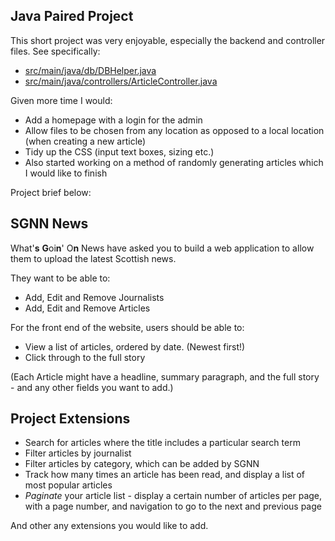  ## Java Paired Project

This short project was very enjoyable, especially the backend and controller files. See specifically:

 - [src/main/java/db/DBHelper.java](src/main/java/db/DBHelper.java)
 - [src/main/java/controllers/ArticleController.java](src/main/java/controllers/ArticleController.java)
 
Given more time I would:

 -  Add a homepage with a login for the admin
 -  Allow files to be chosen from any location as opposed to a local location (when creating a new article)
 -  Tidy up the CSS (input text boxes, sizing etc.)
 -  Also started working on a method of randomly generating articles which I would like to finish
 
 Project brief below:
 
## SGNN News

What'**s** **G**oi**n**' O**n** News have asked you to build a web application to allow them to upload the latest Scottish news.

They want to be able to:

- Add, Edit and Remove Journalists
- Add, Edit and Remove Articles

For the front end of the website, users should be able to:

- View a list of articles, ordered by date. (Newest first!)
- Click through to the full story

(Each Article might have a headline, summary paragraph, and the full story - and any other fields you want to add.)

## Project Extensions

- Search for articles where the title includes a particular search term
- Filter articles by journalist
- Filter articles by category, which can be added by SGNN
- Track how many times an article has been read, and display a list of most popular articles
- _Paginate_ your article list - display a certain number of articles per page, with a page number, and navigation to go to the next and previous page

And other any extensions you would like to add.
